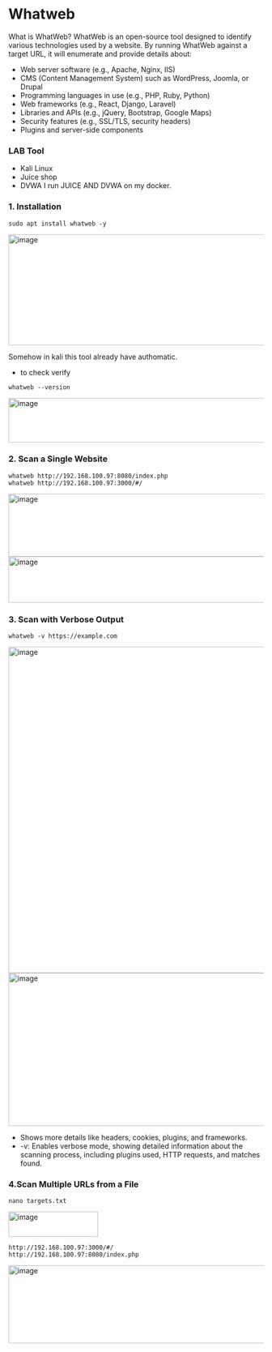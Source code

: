 # Whatweb

What is WhatWeb?
WhatWeb is an open-source tool designed to identify various technologies used by a website. By running WhatWeb against a target URL, it will enumerate and provide details about:
   - Web server software (e.g., Apache, Nginx, IIS)
   - CMS (Content Management System) such as WordPress, Joomla, or Drupal
   - Programming languages in use (e.g., PHP, Ruby, Python)
   - Web frameworks (e.g., React, Django, Laravel)
   - Libraries and APIs (e.g., jQuery, Bootstrap, Google Maps)
   - Security features (e.g., SSL/TLS, security headers)
   - Plugins and server-side components

### LAB Tool
- Kali Linux
- Juice shop
- DVWA 
I run JUICE AND DVWA on my docker.

### 1. Installation
````
sudo apt install whatweb -y
````
<img width="763" height="219" alt="image" src="https://github.com/user-attachments/assets/d57ee14e-58a9-466e-8f4e-3b751ab672bf" />

Somehow in kali this tool already have authomatic.

- to check verify
````
whatweb --version
````
<img width="641" height="88" alt="image" src="https://github.com/user-attachments/assets/13326429-e458-4b56-8e9d-e73acb57add9" />


### 2. Scan a Single Website
````
whatweb http://192.168.100.97:8080/index.php
whatweb http://192.168.100.97:3000/#/
````
<img width="897" height="124" alt="image" src="https://github.com/user-attachments/assets/4701dc72-c1fa-4ac6-a734-6cb161033b38" />

<img width="896" height="91" alt="image" src="https://github.com/user-attachments/assets/d9487a2b-ee3d-4eff-9ea2-ec334ba2c066" />


### 3. Scan with Verbose Output
````
whatweb -v https://example.com
````
<img width="906" height="644" alt="image" src="https://github.com/user-attachments/assets/44fa97e8-1f99-4dcd-b9a1-28bb3cbb4ac0" />

<img width="593" height="302" alt="image" src="https://github.com/user-attachments/assets/1ab4a152-dbba-4bd1-a2e0-d9300bf2d9a1" />

- Shows more details like headers, cookies, plugins, and frameworks.
- -v: Enables verbose mode, showing detailed information about the scanning process, including plugins used, HTTP requests, and matches found.


### 4.Scan Multiple URLs from a File
````
nano targets.txt
````
<img width="177" height="50" alt="image" src="https://github.com/user-attachments/assets/6a2dabd5-9cb1-4bd5-9441-0d42374a31c9" />

````
http://192.168.100.97:3000/#/
http://192.168.100.97:8080/index.php
````
<img width="590" height="154" alt="image" src="https://github.com/user-attachments/assets/9c4e8397-96a7-4930-8914-8b0413755258" />
















